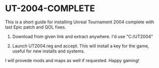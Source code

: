 # UT-2004-COMPLETE
This is a short guide for installing Unreal Tournament 2004 complete with last Epic patch and QOL fixes.

1. Download from given link and extract anywhere. I'd use "C:/UT2004"

2. Launch UT2004.reg and accept. This will install a key for the game, useful for new installs and systems.

I will provede mods and maps as well if requested. Happy gaming!
